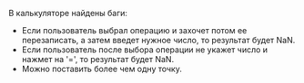 В калькуляторе найдены баги:
  * Если пользователь выбрал операцию и захочет потом ее перезаписать, а затем введет нужное число, то результат будет NaN.
  * Если пользователь после выбора операции не укажет число и нажмет на '=', то результат будет NaN.
  * Можно поставить более чем одну точку.